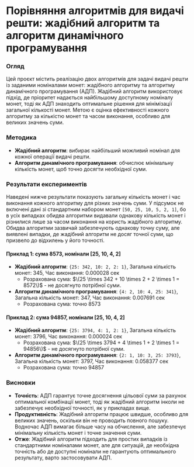 # Порівняння алгоритмів для видачі решти: жадібний алгоритм та алгоритм динамічного програмування

### Огляд

Цей проєкт містить реалізацію двох алгоритмів для задачі видачі решти із заданими номіналами монет: жадібного алгоритму та 
алгоритму динамічного програмування (АДП). Жадібний алгоритм використовує підхід, де пріоритет надається найбільшому доступному номіналу монет, 
тоді як АДП знаходить оптимальне рішення для мінімізації загальної кількості монет.
Метою є оцінка ефективності кожного алгоритму за кількістю монет та часом виконання, особливо для великих значень суми.

### Методика

- **Жадібний алгоритм**: вибирає найбільший можливий номінал для кожної операції видачі решти.
- **Алгоритм динамічного програмування**: обчислює мінімальну кількість монет, щоб точно досягти необхідної суми.

### Результати експериментів

Наведені нижче результати показують загальну кількість монет і час виконання кожного алгоритму для різних значень суми.
У підсумок не включені дані зі стандартним набором монет `[50, 25, 10, 5, 2, 1]`, бо в усіх випадках обидва алгоритми видавали однакову кількість монет
і різнилися лише за часом виконання на користь жадібного алгоритму.
Обидва алгоритми зазвичай забезпечують однакову точну суму, але виявлені випадки, де жадібний алгоритм не досяг точної суми, що призвело до відхилень у його точності.

#### Приклад 1: сума 8573, номінали [25, 10, 4, 2]

- **Жадібний алгоритм**: `{25: 342, 10: 2, 2: 1}`, Загальна кількість монет: 345, Час виконання: 0.000028 сек
  - Розрахована сума: $\(25 \times 342 + 10 \times 2 + 2 \times 1 = 8572\)$ - не досягнуто потрібної суми.
- **Алгоритм динамічного програмування**: `{4: 2, 10: 4, 25: 341}`, Загальна кількість монет: 347, Час виконання: 0.007691 сек
  - Розрахована сума: точно 8573

#### Приклад 2: сума 94857, номінали [25, 10, 4, 2]

- **Жадібний алгоритм**: `{25: 3794, 4: 1, 2: 1}`, Загальна кількість монет: 3796, Час виконання: 0.000024 сек
  - Розрахована сума: $\(25 \times 3794 + 4 \times 1 + 2 \times 1 = 94856\)$ - не досягнуто потрібної суми.
- **Алгоритм динамічного програмування**: `{2: 1, 10: 3, 25: 3793}`, Загальна кількість монет: 3797, Час виконання: 0.058377 сек
  - Розрахована сума: точно 94857

### Висновки

- **Точність**: АДП гарантує точне досягнення цільової суми за рахунок оптимальної комбінації монет, тоді як жадібний алгоритм інколи не забезпечує необхідної точності, як у прикладах вище.
- **Продуктивність**: Жадібний алгоритм працює швидше, особливо для великих значень, оскільки він не проводить повного пошуку. Водночас АДП вимагає більше часу на обчислення, але забезпечує
мінімальну кількість монет і точне значення суми. 
- **Отже**: Жадібний алгоритм підходить для простих випадків із стандартними номіналами монет, але для ситуацій, де необхідна точність або де доступні номінали не гарантують оптимального результату, варто застосовувати АДП.
